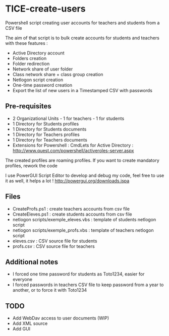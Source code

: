 TICE-create-users
=================

Powershell script creating user accounts for teachers and students from a CSV file

The aim of that script is to bulk create accounts for students and teachers with these features :
- Active Directory account
- Folders creation
- Folder redirection
- Network share of user folder
- Class network share + class group creation
- Netlogon script creation
- One-time password creation
- Export the list of new users in a Timestamped CSV with passwords

Pre-requisites 
--------------
- 2 Organizational Units - 1 for teachers - 1 for students
- 1 Directory for Students profiles
- 1 Directory for Students documents
- 1 Directory for Teachers profiles
- 1 Directory for Teachers documents
- Extensions for Powershell : CmdLets for Active Directory : http://www.quest.com/powershell/activeroles-server.aspx

The created profiles are roaming profiles. 
If you want to create mandatory profiles, rework the code

I use PowerGUI Script Editor to develop and debug my code, feel free to use it as well, it helps a lot !
http://powergui.org/downloads.jspa

Files
--------------
- CreateProfs.ps1 : create teachers accounts from csv file
- CreateEleves.ps1 : create students accounts from csv file
- netlogon scripts/exemple_eleves.vbs : template of students netlogon script
- netlogon scripts/exemple_profs.vbs : template of teachers netlogon script
- eleves.csv : CSV source file for students
- profs.csv : CSV source file for teachers

Additional notes
--------------
- I forced one time password for students as Toto1234, easier for everyone
- I forced passwords in teachers CSV file to keep password from a year to another, or to force it with Toto1234

TODO
--------------
- Add WebDav access to user documents (WIP)
- Add XML source
- Add GUI
